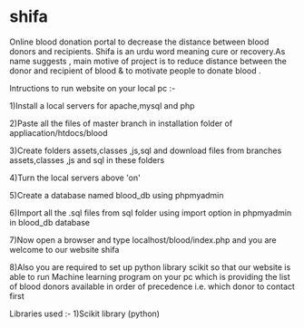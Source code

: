# shifa
Online blood donation portal to decrease the distance between blood donors and recipients.
Shifa is an urdu word meaning cure or recovery.As name suggests , main motive of project is to reduce distance between the donor and recipient of blood & to motivate people to donate blood .

Intructions to run website on your local pc :- 

1)Install a local servers for apache,mysql and php

2)Paste all the files of master branch in installation folder of appliacation/htdocs/blood

3)Create folders assets,classes ,js,sql and download files from branches assets,classes ,js and sql in these folders

4)Turn the local servers above 'on'

5)Create a database named blood_db using phpmyadmin

6)Import all the .sql files from sql folder using import option in phpmyadmin in blood_db database

7)Now open a browser and type localhost/blood/index.php and you are welcome to our website shifa

8)Also you are required to set up python library scikit so that our website is able to run   Machine learning program on your pc which is providing the list of blood donors available in order of precedence i.e. which donor to contact first


Libraries used :-
1)Scikit library (python)

